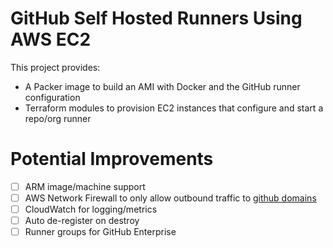 # GitHub Self Hosted Runners Using AWS EC2

This project provides:
- A Packer image to build an AMI with Docker and the GitHub runner configuration
- Terraform modules to provision EC2 instances that configure and start a repo/org runner

# Potential Improvements

- [ ] ARM image/machine support
- [ ] AWS Network Firewall to only allow outbound traffic to [github domains](https://docs.github.com/en/actions/hosting-your-own-runners/about-self-hosted-runners#communication-between-self-hosted-runners-and-github)
- [ ] CloudWatch for logging/metrics
- [ ] Auto de-register on destroy
- [ ] Runner groups for GitHub Enterprise